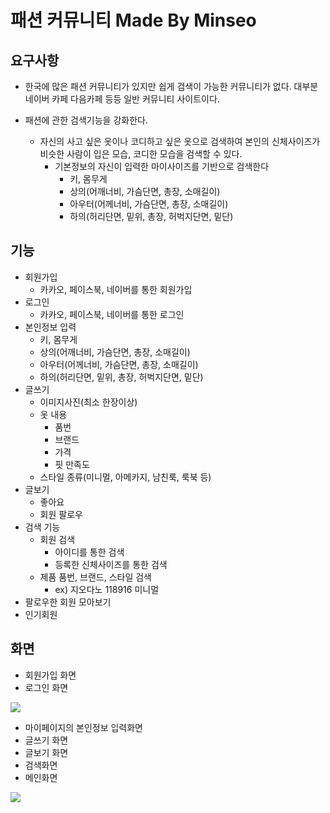 패션 커뮤니티 Made By Minseo
============================

## 요구사항
 * 한국에 많은 패션 커뮤니티가 있지만 쉽게 검색이 가능한 커뮤니티가 없다. 대부분 네이버 카페 다음카페 등등 일반 커뮤니티 사이트이다.
 
 * 패션에 관한 검색기능을 강화한다.
   
   - 자신의 사고 싶은 옷이나 코디하고 싶은 옷으로 검색하여 본인의 신체사이즈가 비슷한 사람이 입은 모습, 코디한 모습을 검색할 수 있다.
     + 기본정보의 자신이 입력한 마이사이즈를 기반으로 검색한다
       * 키, 몸무게
       * 상의(어깨너비, 가슴단면, 총장, 소매길이)
       * 아우터(어께너비, 가슴단면, 총장, 소매길이)
       * 하의(허리단면, 밑위, 총장, 허벅지단면, 밑단)

## 기능
  * 회원가입
    - 카카오, 페이스북, 네이버를 통한 회원가입
  * 로그인
    - 카카오, 페이스북, 네이버를 통한 로그인
  * 본인정보 입력
    - 키, 몸무게
    - 상의(어깨너비, 가슴단면, 총장, 소매길이)
    - 아우터(어께너비, 가슴단면, 총장, 소매길이)
    - 하의(허리단면, 밑위, 총장, 허벅지단면, 밑단)
  * 글쓰기 
    - 이미지사진(최소 한장이상)
    - 옷 내용
      + 품번
      + 브랜드
      + 가격
      + 핏 만족도
    - 스타일 종류(미니멀, 아메카지, 남친룩, 룩북 등)
  * 글보기
    - 좋아요
    - 회원 팔로우
  * 검색 기능 
     - 회원 검색
       + 아이디를 통한 검색
       + 등록한 신체사이즈를 통한 검색
     - 제품 품번, 브랜드, 스타일 검색
       + ex) 지오다노 118916 미니멀
  * 팔로우한 회원 모아보기
  * 인기회원 
  
## 화면
   * 회원가입 화면
   * 로그인 화면
   <img src="https://user-images.githubusercontent.com/6570965/48555263-05311f80-e924-11e8-90f0-7981da4bf45f.PNG" />
   
   * 마이페이지의 본인정보 입력화면
   * 글쓰기 화면
   * 글보기 화면
   * 검색화면
   * 메인화면
   <img src="https://user-images.githubusercontent.com/6570965/48555243-f34f7c80-e923-11e8-930c-806e63e1bfbf.PNG" />
